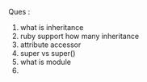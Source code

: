Ques : 
1. what is inheritance 
2. ruby support how many inheritance 
3. attribute accessor 
4. super vs super()
5. what is module 
6. 


